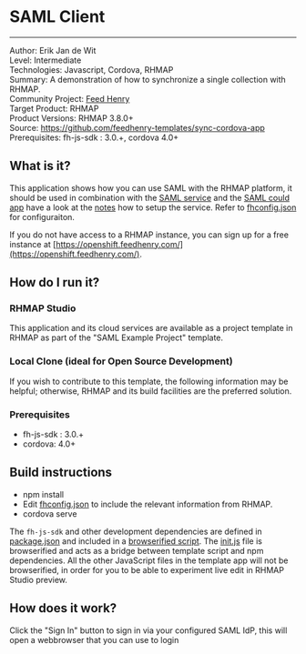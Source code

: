 # SAML Client
---------
Author: Erik Jan de Wit   
Level: Intermediate   
Technologies: Javascript, Cordova, RHMAP   
Summary: A demonstration of how to synchronize a single collection with RHMAP.   
Community Project: [Feed Henry](http://feedhenry.org)   
Target Product: RHMAP   
Product Versions: RHMAP 3.8.0+   
Source: https://github.com/feedhenry-templates/sync-cordova-app   
Prerequisites: fh-js-sdk : 3.0.+, cordova 4.0+   

## What is it?

This application shows how you can use SAML with the RHMAP platform, it should be used in combination with the [SAML service](https://github.com/feedhenry-templates/saml-service) and the [SAML could app](https://github.com/feedhenry-templates/saml-cloud-app) have a look at the [notes](https://github.com/feedhenry-templates/saml-service/blob/master/NOTES.md) how to setup the service.  Refer to [fhconfig.json](www/fhconfig.json) for configuraiton.

If you do not have access to a RHMAP instance, you can sign up for a free instance at [https://openshift.feedhenry.com/](https://openshift.feedhenry.com/).

## How do I run it?  

### RHMAP Studio

This application and its cloud services are available as a project template in RHMAP as part of the "SAML Example Project" template.

### Local Clone (ideal for Open Source Development)
If you wish to contribute to this template, the following information may be helpful; otherwise, RHMAP and its build facilities are the preferred solution.

###  Prerequisites  
 * fh-js-sdk : 3.0.+
 * cordova: 4.0+

## Build instructions
 * npm install
 * Edit [fhconfig.json](www/fhconfig.json) to include the relevant information from RHMAP.  
 * cordova serve  

The `fh-js-sdk` and other development dependencies are defined in [package.json](package.json) and included in a [browserified script](www/js/main.js).
The [init.js](www/js/init.js) file is browserified and acts as a bridge between template script and npm dependencies. 
All the other JavaScript files in the template app will not be browserified, in order for you to be able to experiment live edit in RHMAP Studio preview.

## How does it work?

Click the "Sign In" button to sign in via your configured SAML IdP, this will open a webbrowser that you can use to login

